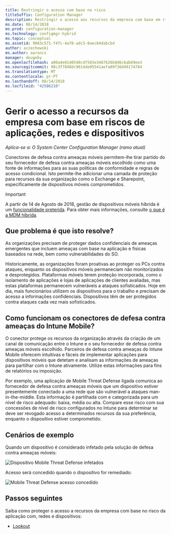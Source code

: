 ```yaml
---
title: Restringir o acesso com base no risco
titleSuffix: Configuration Manager
description: Restringir o acesso aos recursos da empresa com base em riscos de aplicações, redes e dispositivos.
ms.date: 08/14/2018
ms.prod: configuration-manager
ms.technology: configmgr-hybrid
ms.topic: conceptual
ms.assetid: 9083c571-f4fc-4a78-adc5-8aec84dabcbd
author: aczechowski
ms.author: aaroncz
manager: dougeby
ms.openlocfilehash: a00a4e8140548c4f503e3467626b8d6cbab69ee3
ms.sourcegitcommit: 98c3f7848dc9014de05541aefa09f36d49174784
ms.translationtype: MT
ms.contentlocale: pt-PT
ms.lasthandoff: 08/14/2018
ms.locfileid: "42586210"
---
```

# <a name="manage-access-to-company-resource-based-on-device-network-and-application-risk"></a>Gerir o acesso a recursos da empresa com base em riscos de aplicações, redes e dispositivos

*Aplica-se a: O System Center Configuration Manager (ramo atual)*

Conectores de defesa contra ameaças móveis permitem-lhe tirar partido do seu fornecedor de defesa contra ameaças móveis escolhido como uma fonte de informações para as suas políticas de conformidade e regras de acesso condicional. Isto permite-lhe adicionar uma camada de proteção para recursos da sua organização como o Exchange e Sharepoint, especificamente de dispositivos móveis comprometidos.

> [!Important]  
> A partir de 14 de Agosto de 2018, gestão de dispositivos móveis híbrida é um [funcionalidade preterida](/sccm/core/plan-design/changes/deprecated/removed-and-deprecated-cmfeatures). Para obter mais informações, consulte [o que é a MDM híbrida](/sccm/mdm/understand/hybrid-mobile-device-management).<!--Intune feature 2683117-->  



## <a name="what-problem-does-this-solve"></a>Que problema é que isto resolve?

As organizações precisam de proteger dados confidenciais de ameaças emergentes que incluem ameaças com base na aplicação e físicas baseados na rede, bem como vulnerabilidades do SO.

Historicamente, as organizações foram proativas ao proteger os PCs contra ataques, enquanto os dispositivos móveis permaneciam não monitorizados e desprotegidos. Plataformas móveis terem proteção incorporada, como o isolamento de aplicações e lojas de aplicações de clientes avaliadas, mas estas plataformas permanecem vulneráveis a ataques sofisticados. Hoje em dia, mais funcionários utilizem os dispositivos para o trabalho e precisam de acesso a informações confidenciais. Dispositivos têm de ser protegidos contra ataques cada vez mais sofisticados.



## <a name="how-the-intune-mobile-threat-defense-connectors-work"></a>Como funcionam os conectores de defesa contra ameaças do Intune Mobile?

O conector protege os recursos da organização através da criação de um canal de comunicação entre o Intune e o seu fornecedor de defesa contra ameaças móveis escolhido. Parceiros de defesa contra ameaças do Intune Mobile oferecem intuitivas e fáceis de implementar aplicações para dispositivos móveis que detetam e analisam as informações de ameaças para partilhar com o Intune ativamente. Utilize estas informações para fins de relatórios ou imposição. 

Por exemplo, uma aplicação de Mobile Threat Defense ligada comunica ao fornecedor de defesa contra ameaças móveis que um dispositivo estiver presentemente conectado a uma rede que são vulnerável a ataques man-in-the-middle. Esta informação é partilhada com e categorizada para um nível de risco adequado: baixa, média ou alta. Compare esse risco com sua concessões de nível de risco configurados no Intune para determinar se deve ser revogado acesso a determinados recursos da sua preferência, enquanto o dispositivo estiver comprometido.



## <a name="sample-scenarios"></a>Cenários de exemplo

Quando um dispositivo é considerado infetado pela solução de defesa contra ameaças móveis:

![Dispositivo Mobile Threat Defense infetados](../media/mtp/MTD-image-1.png)

Acesso será concedido quando o dispositivo for remediado:

![Mobile Threat Defense acesso concedido](../media/mtp/MTD-image-2.png)



## <a name="next-steps"></a>Passos seguintes

Saiba como proteger o acesso a recursos da empresa com base no risco da aplicação com, redes e dispositivos:

- [Lookout](https://docs.microsoft.com/intune/deploy-use/lookout-mobile-threat-defense-connector)